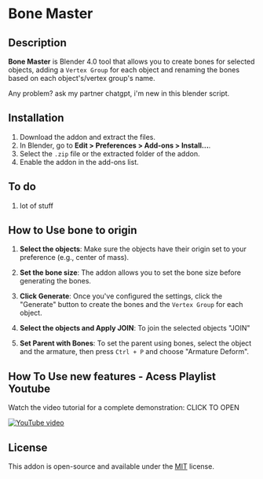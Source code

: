 # Bone Master

## Description

**Bone Master** is Blender 4.0 tool that allows you to create bones for selected objects, adding a `Vertex Group` for each object and renaming the bones based on each object's/vertex group's name.

Any problem? ask my partner chatgpt, i'm new in this blender script.



## Installation
1. Download the addon and extract the files.
2. In Blender, go to **Edit > Preferences > Add-ons > Install...**.
3. Select the `.zip` file or the extracted folder of the addon.
4. Enable the addon in the add-ons list.

## To do
1. lot of stuff

## How to Use bone to origin

1. **Select the objects**: Make sure the objects have their origin set to your preference (e.g., center of mass).

2. **Set the bone size**: The addon allows you to set the bone size before generating the bones.

3. **Click Generate**: Once you've configured the settings, click the "Generate" button to create the bones and the `Vertex Group` for each object.

4. **Select the objects and Apply JOIN**: To join the selected objects "JOIN" 

5. **Set Parent with Bones**: To set the parent using bones, select the object and the armature, then press `Ctrl + P` and choose "Armature Deform".

## How To Use new features - Acess Playlist Youtube

Watch the video tutorial for a complete demonstration: CLICK TO OPEN

[![YouTube video](https://img.youtube.com/vi/RDp8VPgMPks/0.jpg)](https://www.youtube.com/watch?v=RDp8VPgMPks&list=PLSYBVl_A2UfBBloohfCNFUgNMl-908Jdi)


## License

This addon is open-source and available under the [MIT](LICENSE) license.
